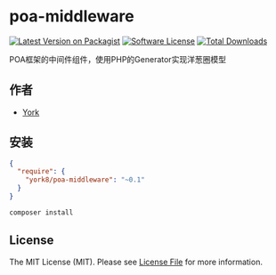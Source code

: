 # poa-middleware

[![Latest Version on Packagist][ico-version]][link-packagist]
[![Software License][ico-license]](LICENSE)
[![Total Downloads][ico-downloads]][link-downloads]

POA框架的中间件组件，使用PHP的Generator实现洋葱圈模型

## 作者

- [York](https://github.com/york8)

## 安装

```json
{
  "require": {
    "york8/poa-middleware": "~0.1"
  }
}
```

```bash
composer install
```

## License

The MIT License (MIT). Please see [License File](LICENSE) for more information.

[ico-version]: https://img.shields.io/packagist/v/york8/poa.svg?style=flat-square

[ico-license]: https://img.shields.io/badge/license-MIT-brightgreen.svg?style=flat-square

[ico-downloads]: https://img.shields.io/packagist/dt/york8/poa.svg?style=flat-square

[link-packagist]: https://packagist.org/packages/york8/poa

[link-downloads]: https://packagist.org/packages/york8/poa
